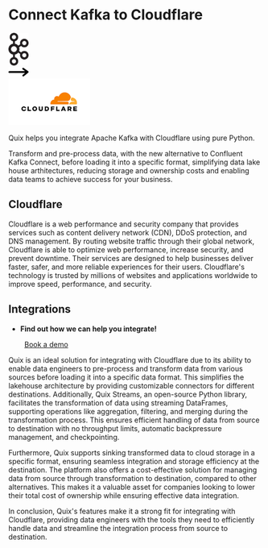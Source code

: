 # Connect Kafka to Cloudflare

<div class="connect-images cards blog-grid-card" markdown>
<div>
<img src="../images/kafka_logo.png" width="40px" />
</div>
<div>
<img src="../images/arrow.svg" width="40px" />
</div>
<div>
<img src="./images/cloudflare_1.jpg" />
</div>
</div>

Quix helps you integrate Apache Kafka with Cloudflare using pure Python.

Transform and pre-process data, with the new alternative to Confluent Kafka Connect, before loading it into a specific format, simplifying data lake house arthitectures, reducing storage and ownership costs and enabling data teams to achieve success for your business.

## Cloudflare

Cloudflare is a web performance and security company that provides services such as content delivery network (CDN), DDoS protection, and DNS management. By routing website traffic through their global network, Cloudflare is able to optimize web performance, increase security, and prevent downtime. Their services are designed to help businesses deliver faster, safer, and more reliable experiences for their users. Cloudflare's technology is trusted by millions of websites and applications worldwide to improve speed, performance, and security.

## Integrations

<div class="grid cards" markdown>

- __Find out how we can help you integrate!__

    <a class="md-button md-button--primary" href="https://share.hsforms.com/1iW0TmZzKQMChk0lxd_tGiw4yjw2?__hstc=175542013.2303933fbd746c0ac86d9ccbe9bc9100.1728383268831.1729603416735.1729620918855.31&__hssc=175542013.1.1729620918855&__hsfp=2132701734" target="_blank" style="margin:.5rem;">Book a demo</a>

</div>


Quix is an ideal solution for integrating with Cloudflare due to its ability to enable data engineers to pre-process and transform data from various sources before loading it into a specific data format. This simplifies the lakehouse architecture by providing customizable connectors for different destinations. Additionally, Quix Streams, an open-source Python library, facilitates the transformation of data using streaming DataFrames, supporting operations like aggregation, filtering, and merging during the transformation process. This ensures efficient handling of data from source to destination with no throughput limits, automatic backpressure management, and checkpointing.

Furthermore, Quix supports sinking transformed data to cloud storage in a specific format, ensuring seamless integration and storage efficiency at the destination. The platform also offers a cost-effective solution for managing data from source through transformation to destination, compared to other alternatives. This makes it a valuable asset for companies looking to lower their total cost of ownership while ensuring effective data integration.

In conclusion, Quix's features make it a strong fit for integrating with Cloudflare, providing data engineers with the tools they need to efficiently handle data and streamline the integration process from source to destination.

